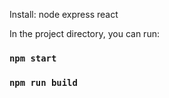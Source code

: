Install: 
node
express
react

In the project directory, you can run:

### `npm start`

### `npm run build`

